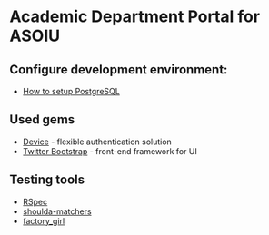# Academic Department Portal for ASOIU

## Configure development environment:
- [How to setup PostgreSQL](https://github.com/KPI-ASOIU/AcDP/wiki/How-to-setup-PostgreSQL)

## Used gems
- [Device](http://devise.plataformatec.com.br/) - flexible authentication solution
- [Twitter Bootstrap](http://getbootstrap.com/) - front-end framework for UI

## Testing tools
- [RSpec](http://rubydoc.info/gems/rspec-rails/frames)
- [shoulda-matchers](https://github.com/thoughtbot/shoulda-matchers)
- [factory_girl](https://github.com/thoughtbot/factory_girl/blob/master/GETTING_STARTED.md)
